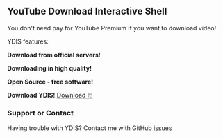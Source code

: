 ## YouTube Download Interactive Shell

You don't need pay for YouTube Premium if you want to download video!

YDIS features:


**Download from official servers!**


**Downloading in high quality!**


**Open Source - free software!**



**Download YDIS!**
[Download It!](https://github.com/OneParsec/ydis/releases/tag/v1.1)




### Support or Contact

Having trouble with YDIS? Contact me with GitHub [issues](https://github.com/OneParsec/ydis/issues)
